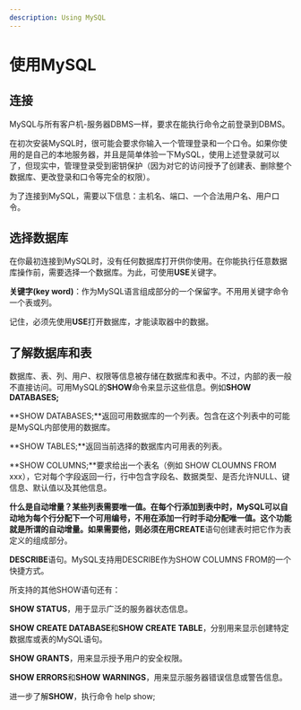 ```yaml
---
description: Using MySQL
---
```


# 使用MySQL

## 连接

MySQL与所有客户机-服务器DBMS一样，要求在能执行命令之前登录到DBMS。

在初次安装MySQL时，很可能会要求你输入一个管理登录和一个口令。如果你使用的是自己的本地服务器，并且是简单体验一下MySQL，使用上述登录就可以了，但现实中，管理登录受到密钥保护（因为对它的访问授予了创建表、删除整个数据库、更改登录和口令等完全的权限）。

为了连接到MySQL，需要以下信息：主机名、端口、一个合法用户名、用户口令。

## 选择数据库

在你最初连接到MySQL时，没有任何数据库打开供你使用。在你能执行任意数据库操作前，需要选择一个数据库。为此，可使用**USE**关键字。

**关键字(key word)**：作为MySQL语言组成部分的一个保留字。不用用关键字命令一个表或列。

记住，必须先使用**USE**打开数据库，才能读取器中的数据。

## 了解数据库和表

数据库、表、列、用户、权限等信息被存储在数据库和表中。不过，内部的表一般不直接访问。可用MySQL的**SHOW**命令来显示这些信息。例如**SHOW DATABASES;**

**SHOW DATABASES;**返回可用数据库的一个列表。包含在这个列表中的可能是MySQL内部使用的数据库。

**SHOW TABLES;**返回当前选择的数据库内可用表的列表。

**SHOW COLUMNS;**要求给出一个表名（例如 SHOW CLOUMNS FROM xxx），它对每个字段返回一行，行中包含字段名、数据类型、是否允许NULL、键信息、默认值以及其他信息。

**什么是自动增量？**某些列表需要唯一值。在每个行添加到表中时，MySQL可以自动地为每个行分配下一个可用编号，不用在添加一行时手动分配唯一值。这个功能就是所谓的自动增量。如果需要他，则必须在用**CREATE**语句创建表时把它作为表定义的组成部分。

**DESCRIBE**语句。MySQL支持用DESCRIBE作为SHOW COLUMNS FROM的一个快捷方式。

所支持的其他SHOW语句还有：

**SHOW STATUS**，用于显示广泛的服务器状态信息。

**SHOW CREATE DATABASE**和**SHOW CREATE TABLE**，分别用来显示创建特定数据库或表的MySQL语句。

**SHOW GRANTS**，用来显示授予用户的安全权限。

**SHOW ERRORS**和**SHOW WARNINGS**，用来显示服务器错误信息或警告信息。

进一步了解**SHOW**，执行命令 help show;